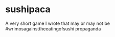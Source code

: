 sushipaca
=========

A very short game I wrote that may or may not be #wrimosagainsttheeatingofsushi propaganda